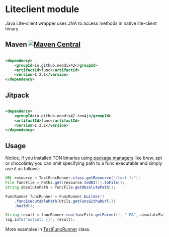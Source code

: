 # Liteclient module

Java Lite-client wrapper uses JNA to access methods in native lite-client binary.

## Maven [![Maven Central][maven-central-svg]][maven-central]

```xml

<dependency>
    <groupId>io.github.neodix42</groupId>
    <artifactId>func</artifactId>
    <version>1.2.1</version>
</dependency>
```

## Jitpack

```xml

<dependency>
    <groupId>io.github.neodix42.ton4j</groupId>
    <artifactId>func</artifactId>
    <version>1.2.1</version>
</dependency>
```

## Usage

Notice, if you installed TON binaries using [package managers](https://github.com/ton-blockchain/packages) like brew,
apt or chocolatey you can omit specifying path to a func executable and simply use it as follows:

```java
URL resource = TestFuncRunner.class.getResource("/test.fc");
File funcFile = Paths.get(resource.toURI()).toFile();
String absolutePath = funcFile.getAbsolutePath();

FuncRunner funcRunner = FuncRunner.builder()
    .funcExecutablePath(Utils.getFuncGithubUrl())
    .build();

String result = funcRunner.run(funcFile.getParent(), "-PA", absolutePath);
log.info("output: {}", result);
```

More examples in [TestFuncRunner](../func/src/test/java/org/ton/ton4j/func/TestFuncRunner.java) class.


[maven-central-svg]: https://img.shields.io/maven-central/v/io.github.neodix42/func

[maven-central]: https://mvnrepository.com/artifact/io.github.neodix42/func

[ton-svg]: https://img.shields.io/badge/Based%20on-TON-blue

[ton]: https://ton.org